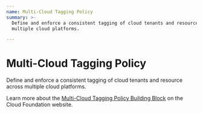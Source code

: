 ```yaml
---
name: Multi-Cloud Tagging Policy
summary: >-
  Define and enforce a consistent tagging of cloud tenants and resource across
  multiple cloud platforms.  

---
```


# Multi-Cloud Tagging Policy

Define and enforce a consistent tagging of cloud tenants and resource across multiple cloud platforms.  

Learn more about the [Multi-Cloud Tagging Policy Building Block](https://cloudfoundation.org/maturity-model/security-and-compliance/multi-cloud-tagging-policy.html) on the Cloud Foundation website.
